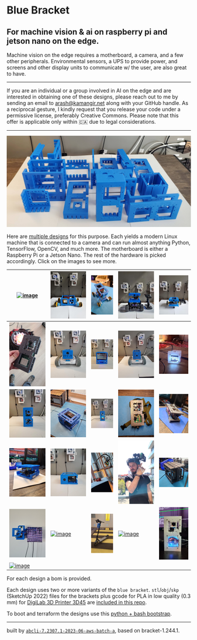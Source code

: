 # Blue Bracket

## For machine vision & ai on raspberry pi and jetson nano on the edge.

Machine vision on the edge requires a motherboard, a camera, and a few other peripherals. Environmental sensors, a UPS to provide power, and screens and other display units to communicate w/ the user, are also great to have.

---

If you are an individual or a group involved in AI on the edge and are interested in obtaining one of these designs, please reach out to me by sending an email to [arash@kamangir.net](mailto:arash@kamangir.net?subject=blue%20brackets) along with your GitHub handle. As a reciprocal gesture, I kindly request that you release your code under a permissive license, preferably Creative Commons. Please note that this offer is applicable only within 🇨🇦 due to legal considerations.

---

[![image](images/marquee.jpg)](brackets)

Here are [multiple designs](designs) for this purpose. Each yields a modern Linux machine that is connected to a camera and can run almost anything Python, TensorFlow, OpenCV, and much more. The motherboard is either a Raspberry Pi or a Jetson Nano. The rest of the hardware is picked accordingly. Click on the images to see more.

| [![image](images/2x13x9-1.jpg)](designs/2x13x9.md) | [![image](images/blue-buggy-1.jpg)](designs/blue-buggy.md) | [![image](images/blue-buggy-2-1.jpg)](designs/blue-buggy-2.md) | [![image](images/blue-donkey-1.jpg)](designs/blue-donkey.md) | [![image](images/blue-jetbot-1.jpg)](designs/blue-jetbot.md) |
| --- | --- | --- | --- | --- |
| [![image](images/blue-sense-1.jpg)](designs/blue-sense.md) | [![image](images/blue1-1.jpg)](designs/blue1.md) | [![image](images/blue3-1.jpg)](designs/blue3.md) | [![image](images/blue4-1.jpg)](designs/blue4.md) | [![image](images/candle-1.jpg)](designs/candle.md) |
| [![image](images/chenar-grove-1.jpg)](designs/chenar-grove.md) | [![image](images/chenar-nano-1.jpg)](designs/chenar-nano.md) | [![image](images/cube-1.jpg)](designs/cube.md) | [![image](images/dec82-1.jpg)](designs/dec82.md) | [![image](images/dec82q-1.jpg)](designs/dec82q.md) |
| [![image](images/eye_hq-1.jpg)](designs/eye_hq.md) | [![image](images/eye_nano-1.jpg)](designs/eye_nano.md) | [![image](images/eye_zero-1.jpg)](designs/eye_zero.md) | [![image](images/helmet-1.jpg)](designs/helmet.md) | [![image](images/may26-1.jpg)](designs/may26.md) |
| [![image](images/nurah-1.jpg)](designs/nurah.md) | [![image](images/portal-23.jpg)](designs/portal.md) | [![image](images/scooter-1.jpg)](designs/scooter.md) | [![image](images/skateboard-1.jpg)](designs/skateboard.md) | [![image](images/unicorn-1.jpg)](designs/unicorn.md) |
| [![image](images/white_elephant-1.jpg)](designs/white_elephant.md) |  |  |  |  |

For each design a bom is provided. 

Each design uses two or more variants of the `blue bracket`. `stl`/`obj`/`skp` (SketchUp 2022) files for the brackets plus gcode for PLA in low quality (0.3 mm) for [DigiLab 3D Printer 3D45](https://3pitech.com/products/dremel-digilab-3d45-3d-printer) are [included in this repo](brackets).

To boot and terraform the designs use this <a href="https://github.com/kamangir/blue-sbc">python + bash bootstrap</a>.

---
built by [`abcli-7.2307.1-2023-06-aws-batch-a`](https://github.com/kamangir/awesome-bash-cli), based on bracket-1.244.1.
